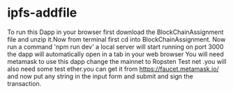 # ipfs-addfile
To run this Dapp in your browser first download the BlockChainAssignment file and unzip it.Now from terminal first cd into BlockChainAssignment. Now run a command 'npm run dev' a local server will start running on port 3000 the dapp will automatically open in a tab in your web browser You will need metamask to use this dapp change the mainnet to Ropsten Test net .you will also need some test ether.you can get it from https://faucet.metamask.io/ and now put any string in the input form and submit and sign the transaction.
